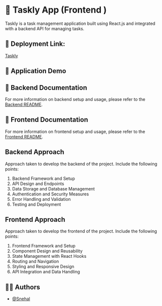 # 💼 Taskly App (Frontend )

Taskly is a task management application built using React.js and integrated with a backend API for managing tasks.

## 🚀 Deployment Link:

[Taskly](https://668ae61b3756a837d6160ef8--brilliant-babka-2bcbf0.netlify.app)

## 📸 Application Demo


## 📝 Backend Documentation

For more information on backend setup and usage, please refer to the [Backend README](/backend/README.md).

## 📝 Frontend Documentation

For more information on frontend setup and usage, please refer to the [Frontend README](/frontend/README.md).

## Backend Approach

Approach taken to develop the backend of the project. Include the following points:

1. Backend Framework and Setup
2. API Design and Endpoints
3. Data Storage and Database Management
4. Authentication and Security Measures
5. Error Handling and Validation
6. Testing and Deployment

## Frontend Approach

Approach taken to develop the frontend of the project. Include the following points:

1. Frontend Framework and Setup
2. Component Design and Reusability
3. State Management with React Hooks
4. Routing and Navigation
5. Styling and Responsive Design
6. API Integration and Data Handling

## 👩‍💻 Authors

- [@Snehal](https://github.com/Snehal-Salvi)
